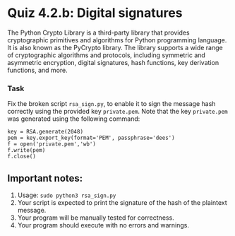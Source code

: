 # Quiz 4.2.b: Digital signatures
The Python Crypto Library is a third-party library that provides cryptographic primitives and algorithms for Python programming language. It is also known as the PyCrypto library. The library supports a wide range of cryptographic algorithms and protocols, including symmetric and asymmetric encryption, digital signatures, hash functions, key derivation functions, and more.

### Task
Fix the broken script `rsa_sign.py`, to enable it to sign the message hash correctly using the provided key `private.pem`.
Note that the key `private.pem` was generated using the following command:

```
key = RSA.generate(2048)
pem = key.export_key(format='PEM', passphrase='dees')
f = open('private.pem','wb')
f.write(pem)
f.close() 
```


## Important notes:
1. Usage: `sudo python3 rsa_sign.py`
1. Your script is expected to print the signature of the hash of the plaintext message.
1. Your program will be manually tested for correctness.
1. Your program should execute with no errors and warnings.